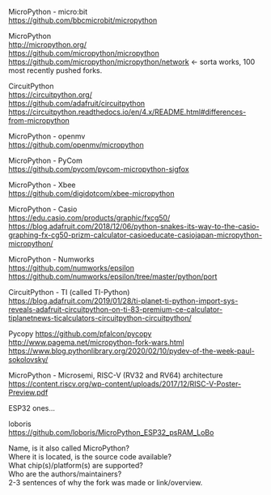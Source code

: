 MicroPython - micro:bit  
https://github.com/bbcmicrobit/micropython

MicroPython  
http://micropython.org/  
https://github.com/micropython/micropython  
https://github.com/micropython/micropython/network <- sorta works, 100 most recently pushed forks.

CircuitPython  
https://circuitpython.org/  
https://github.com/adafruit/circuitpython  
https://circuitpython.readthedocs.io/en/4.x/README.html#differences-from-micropython

MicroPython - openmv  
https://github.com/openmv/micropython

MicroPython - PyCom  
https://github.com/pycom/pycom-micropython-sigfox

MicroPython - Xbee  
https://github.com/digidotcom/xbee-micropython

MicroPython - Casio  
https://edu.casio.com/products/graphic/fxcg50/  
https://blog.adafruit.com/2018/12/06/python-snakes-its-way-to-the-casio-graphing-fx-cg50-prizm-calculator-casioeducate-casiojapan-micropython-micropython/

MicroPython - Numworks  
https://github.com/numworks/epsilon  
https://github.com/numworks/epsilon/tree/master/python/port

CircuitPython - TI (called TI-Python)  
https://blog.adafruit.com/2019/01/28/ti-planet-ti-python-import-sys-reveals-adafruit-circuitpython-on-ti-83-premium-ce-calculator-tiplanetnews-ticalculators-circuitpython-circuitpython/

Pycopy
https://github.com/pfalcon/pycopy  
http://www.pagema.net/micropython-fork-wars.html  
https://www.blog.pythonlibrary.org/2020/02/10/pydev-of-the-week-paul-sokolovsky/

MicroPython - Microsemi, RISC-V (RV32 and RV64) architecture  
https://content.riscv.org/wp-content/uploads/2017/12/RISC-V-Poster-Preview.pdf

ESP32 ones...  
  
loboris  
https://github.com/loboris/MicroPython_ESP32_psRAM_LoBo

Name, is it also called MicroPython?  
Where it is located, is the source code available?  
What chip(s)/platform(s) are supported?  
Who are the authors/maintainers?  
2-3 sentences of why the fork was made or link/overview.
